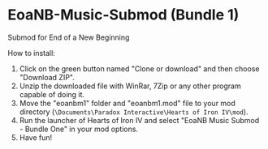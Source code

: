 # EoaNB-Music-Submod (Bundle 1)
Submod for End of a New Beginning

How to install:
1. Click on the green button named "Clone or download" and then choose "Download ZIP".
2. Unzip the downloaded file with WinRar, 7Zip or any other program capable of doing it.
3. Move the "eoanbm1" folder and "eoanbm1.mod" file to your mod directory (`\Documents\Paradox Interactive\Hearts of Iron IV\mod`).
4. Run the launcher of Hearts of Iron IV and select "EoaNB Music Submod - Bundle One" in your mod options.
5. Have fun!
